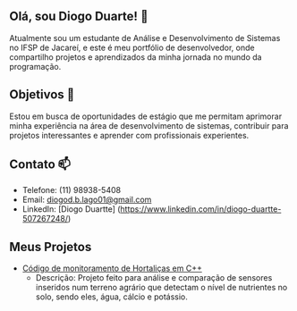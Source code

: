 ## Olá, sou Diogo Duarte! 👋

Atualmente sou um estudante de Análise e Desenvolvimento de Sistemas no IFSP de Jacareí, e este é meu portfólio de desenvolvedor, onde compartilho projetos e aprendizados da minha jornada no mundo da programação.

## Objetivos 🌱

Estou em busca de oportunidades de estágio que me permitam aprimorar minha experiência na área de desenvolvimento de sistemas, contribuir para projetos interessantes e aprender com profissionais experientes.

## Contato 📫

- Telefone: (11) 98938-5408
- Email: diogod.b.lago01@gmail.com
- LinkedIn: [Diogo Duartte] (https://www.linkedin.com/in/diogo-duartte-507267248/)

## Meus Projetos

- [Código de monitoramento de Hortaliças em C++](DiogoDBLago/Codigo-Sensores-de-nutrientes.cpp)
  - Descrição: Projeto feito para análise e comparação de sensores inseridos num terreno agrário que detectam o nível de nutrientes no solo, sendo eles, água, cálcio e potássio.


